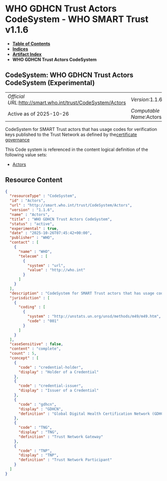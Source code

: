 # WHO GDHCN Trust Actors CodeSystem - WHO SMART Trust v1.1.6

* [**Table of Contents**](toc.md)
* [**Indices**](indices.md)
* [**Artifact Index**](artifacts.md)
* **WHO GDHCN Trust Actors CodeSystem**

## CodeSystem: WHO GDHCN Trust Actors CodeSystem (Experimental) 

| | |
| :--- | :--- |
| *Official URL*:http://smart.who.int/trust/CodeSystem/Actors | *Version*:1.1.6 |
| Active as of 2025-10-26 | *Computable Name*:Actors |

 
CodeSystem for SMART Trust actors that has usage codes for verification keys published to the Trust Network as defined by the[certificate governance](concepts_certificate_governance.md) 

 This Code system is referenced in the content logical definition of the following value sets: 

* [Actors](ValueSet-Actors.md)



## Resource Content

```json
{
  "resourceType" : "CodeSystem",
  "id" : "Actors",
  "url" : "http://smart.who.int/trust/CodeSystem/Actors",
  "version" : "1.1.6",
  "name" : "Actors",
  "title" : "WHO GDHCN Trust Actors CodeSystem",
  "status" : "active",
  "experimental" : true,
  "date" : "2025-10-26T07:45:42+00:00",
  "publisher" : "WHO",
  "contact" : [
    {
      "name" : "WHO",
      "telecom" : [
        {
          "system" : "url",
          "value" : "http://who.int"
        }
      ]
    }
  ],
  "description" : "CodeSystem for SMART Trust actors that has usage codes for verification keys published to the Trust Network as defined by the [certificate governance](concepts_certificate_governance.html)",
  "jurisdiction" : [
    {
      "coding" : [
        {
          "system" : "http://unstats.un.org/unsd/methods/m49/m49.htm",
          "code" : "001"
        }
      ]
    }
  ],
  "caseSensitive" : false,
  "content" : "complete",
  "count" : 5,
  "concept" : [
    {
      "code" : "credential-holder",
      "display" : "Holder of a Credential"
    },
    {
      "code" : "credential-issuer",
      "display" : "Issuer of a Credential"
    },
    {
      "code" : "gdhcn",
      "display" : "GDHCN",
      "definition" : "Global Digital Health Certification Network (GDHCN)"
    },
    {
      "code" : "TNG",
      "display" : "TNG",
      "definition" : "Trust Network Gateway"
    },
    {
      "code" : "TNP",
      "display" : "TNP",
      "definition" : "Trust Network Participant"
    }
  ]
}

```
